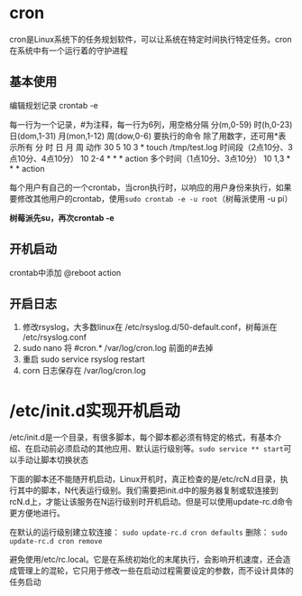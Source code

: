 # cron
cron是Linux系统下的任务规划软件，可以让系统在特定时间执行特定任务。cron在系统中有一个运行着的守护进程

## 基本使用
编辑规划记录
crontab -e

每一行为一个记录，#为注释，每一行为6列，用空格分隔
分(m,0-59) 时(h,0-23) 日(dom,1-31) 月(mon,1-12) 周(dow,0-6) 要执行的命令
除了用数字，还可用*表示所有
分 时 日 月 周 动作
30 5 10 3 * touch /tmp/test.log
时间段（2点10分、3点10分、4点10分）
10 2-4 * * * action
多个时间（1点10分、3点10分）
10 1,3 * * * action

每个用户有自己的一个crontab，当cron执行时，以响应的用户身份来执行，如果要修改其他用户的crontab，使用`sudo crontab -e -u root`（树莓派使用 -u pi）

**树莓派先su，再次crontab -e**

## 开机启动
crontab中添加
@reboot action

## 开启日志

1. 修改rsyslog，大多数linux在 /etc/rsyslog.d/50-default.conf，树莓派在 /etc/rsyslog.conf
2. sudo nano 将 #cron.*              /var/log/cron.log 前面的#去掉
3. 重启  sudo  service rsyslog  restart
4. corn 日志保存在 /var/log/cron.log

# /etc/init.d实现开机启动
/etc/init.d是一个目录，有很多脚本，每个脚本都必须有特定的格式，有基本介绍、在启动前必须启动的其他应用、默认运行级别等。`sudo service ** start`可以手动让脚本切换状态

下面的脚本还不能随开机启动，Linux开机时，真正检查的是/etc/rcN.d目录，执行其中的脚本，N代表运行级别。我们需要把init.d中的服务器复制或软连接到rcN.d上，才能让该服务在N运行级别时开机启动。但是可以使用update-rc.d命令更方便地进行。

在默认的运行级别建立软连接：
`sudo update-rc.d cron defaults`
删除：
`sudo update-rc.d cron remove`

避免使用/etc/rc.local。它是在系统初始化的末尾执行，会影响开机速度，还会造成管理上的混轮，它只用于修改一些在启动过程需要设定的参数，而不设计具体的任务启动